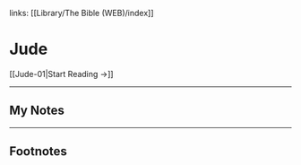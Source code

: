links: [[Library/The Bible (WEB)/index]]
# Jude

[[Jude-01|Start Reading →]]

---
## My Notes

---
## Footnotes
